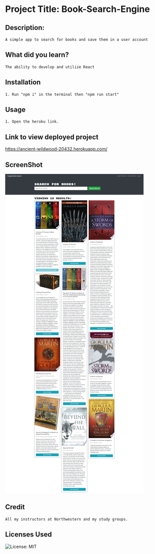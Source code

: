 # Project Title: Book-Search-Engine
## Description:
    A simple app to search for books and save them in a user account
## What did you learn?
    The ability to develop and utilize React
## Installation
    1. Run "npm i" in the terminal then "npm run start"
## Usage
    1. Open the heroku link.
## Link to view deployed project
https://ancient-wildwood-20432.herokuapp.com/
## ScreenShot
![Demo Video](https://github.com/IIMacGyverII/Book-Search-Engine/raw/main/ss_BookSearchEngine.png)
## Credit
    All my instructors at Northwestern and my study groups.
## Licenses Used
![License: MIT](https://img.shields.io/badge/License-MIT-yellow.svg)
